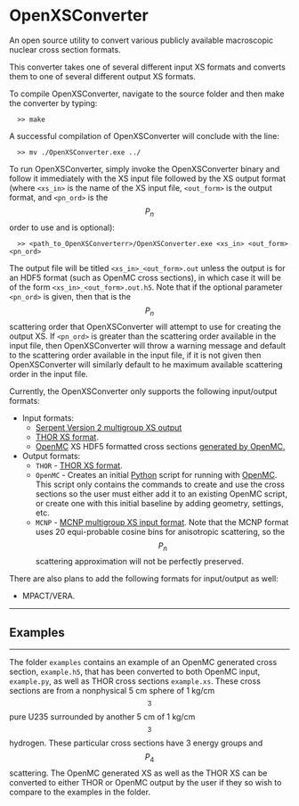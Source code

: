 # OpenXSConverter
An open source utility to convert various publicly available macroscopic nuclear cross section formats.

This converter takes one of several different input XS formats and converts them to one of several different output XS formats.

To compile OpenXSConverter, navigate to the source folder and then make the converter by typing:
```
  >> make
```
A successful compilation of OpenXSConverter will conclude with the line:
```
  >> mv ./OpenXSConverter.exe ../
```

To run OpenXSConverter, simply invoke the OpenXSConverter binary and follow it immediately with the XS input file followed by the XS output format (where `<xs_in>` is the name of the XS input file, `<out_form>` is the output format, and `<pn_ord>` is the $$P_n$$ order to use and is optional):
```
  >> <path_to_OpenXSConverterr>/OpenXSConverter.exe <xs_in> <out_form> <pn_ord>
```
The output file will be titled `<xs_in>_<out_form>.out` unless the output is for an HDF5 format (such as OpenMC cross sections), in which case it will be of the form `<xs_in>_<out_form>.out.h5`.
Note that if the optional parameter `<pn_ord>` is given, then that is the $$P_n$$ scattering order that OpenXSConverter will attempt to use for creating the output XS.
If `<pn_ord>` is greater than the scattering order available in the input file, then OpenXSConverter will throw a warning message and default to the scattering order available in the input file, if it is not given then OpenXSConverter will similarly default to he maximum available scattering order in the input file.

Currently, the OpenXSConverter only supports the following input/output formats:
* Input formats:
  * [Serpent Version 2 multigroup XS output](https://serpent.vtt.fi/mediawiki/index.php/Description_of_output_files)
  * [THOR XS format](https://github.com/NCSU-NCSG/THOR/raw/v1.0.0/docs/usermanual/CurrentVersion/usermanual.pdf).
  * [OpenMC](https://docs.openmc.org/en/stable/) XS HDF5 formatted cross sections [generated by OpenMC.](https://nbviewer.org/github/openmc-dev/openmc-notebooks/blob/main/mgxs-part-i.ipynb)
* Output formats:
  * `THOR` - [THOR XS format](https://github.com/NCSU-NCSG/THOR/raw/v1.0.0/docs/usermanual/CurrentVersion/usermanual.pdf).
  * `OpenMC` - Creates an initial [Python](https://www.python.org/) script for running with [OpenMC](https://docs.openmc.org/en/stable/). This script only contains the commands to create and use the cross sections so the user must either add it to an existing OpenMC script, or create one with this initial baseline by adding geometry, settings, etc.
  * `MCNP` - [MCNP multigroup XS input format](https://mcnp.lanl.gov/pdf_files/la-12704.pdf). Note that the MCNP format uses 20 equi-probable cosine bins for anisotropic scattering, so the $$P_n$$ scattering approximation will not be perfectly preserved.

There are also plans to add the following formats for input/output as well:
* MPACT/VERA.

---
## Examples
---

The folder `examples` contains an example of an OpenMC generated cross section, `example.h5`, that has been converted to both OpenMC input, `example.py`, as well as THOR cross sections `example.xs`.
These cross sections are from a nonphysical 5 cm sphere of 1 kg/cm$$^3$$ pure U235 surrounded by another 5 cm of 1 kg/cm$$^3$$ hydrogen.
These particular cross sections have 3 energy groups and $$P_4$$ scattering.
The OpenMC generated XS as well as the THOR XS can be converted to either THOR or OpenMC output by the user if they so wish to compare to the examples in the folder.